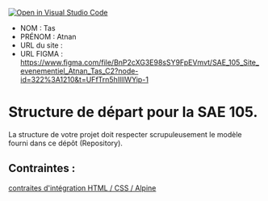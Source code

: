 [![Open in Visual Studio Code](https://classroom.github.com/assets/open-in-vscode-c66648af7eb3fe8bc4f294546bfd86ef473780cde1dea487d3c4ff354943c9ae.svg)](https://classroom.github.com/online_ide?assignment_repo_id=9708644&assignment_repo_type=AssignmentRepo)
- NOM : Tas
- PRÉNOM : Atnan
- URL du site :
- URL FIGMA : https://www.figma.com/file/BnP2cXG3E98sSY9FpEVmvt/SAE_105_Site_evenementiel_Atnan_Tas_C2?node-id=322%3A1210&t=UFfTrn5hlIllWYip-1

# Structure de départ pour la SAE 105.

La structure de votre projet doit respecter scrupuleusement le modèle fourni dans ce dépôt (Repository).

## Contraintes :
[contraites d'intégration HTML / CSS / Alpine](https://moodle.univ-fcomte.fr/mod/page/view.php?id=645799)
